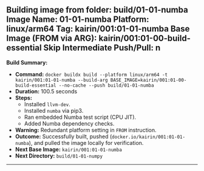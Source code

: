 Building image from folder: build/01-01-numba
Image Name: 01-01-numba
Platform: linux/arm64
Tag: kairin/001:01-01-numba
Base Image (FROM via ARG): kairin/001:01-00-build-essential
Skip Intermediate Push/Pull: n
--------------------------------------------------
**Build Summary:**

*   **Command:** `docker buildx build --platform linux/arm64 -t kairin/001:01-01-numba --build-arg BASE_IMAGE=kairin/001:01-00-build-essential --no-cache --push build/01-01-numba`
*   **Duration:** 100.5 seconds
*   **Steps:**
    *   Installed `llvm-dev`.
    *   Installed `numba` via pip3.
    *   Ran embedded Numba test script (CPU JIT).
    *   Added Numba dependency checks.
*   **Warning:** Redundant platform setting in `FROM` instruction.
*   **Outcome:** Successfully built, pushed (`docker.io/kairin/001:01-01-numba`), and pulled the image locally for verification.
*   **Next Base Image:** `kairin/001:01-01-numba`
*   **Next Directory:** `build/01-01-numpy`
--------------------------------------------------
